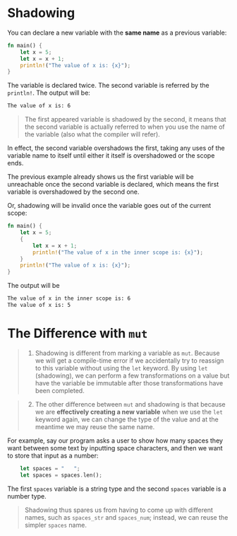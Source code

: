 # Shadowing
You can declare a new variable with the **same name** as a previous variable:
```rust
fn main() {
    let x = 5;
    let x = x + 1;
    println!("The value of x is: {x}");
}
```
The variable is declared twice. The second variable is referred by the `println!`. The output will be:
```bash
The value of x is: 6
```

> The first appeared variable is shadowed by the second, it means that the second variable is actually referred to when you use the name of the variable (also what the compiler will refer).

In effect, the second variable overshadows the first, taking any uses of the variable name to itself until either it itself is overshadowed or the scope ends.

The previous example already shows us the first variable will be unreachable once the second variable is declared, which means the first variable is overshadowed by the second one.

Or, shadowing will be invalid once the variable goes out of the current scope:
```rust
fn main() {
    let x = 5;
    {
        let x = x + 1;
        println!("The value of x in the inner scope is: {x}");
    }
    println!("The value of x is: {x}");
}
```
The output will be
```bash
The value of x in the inner scope is: 6
The value of x is: 5
```

# The Difference with `mut`
> 1. Shadowing is different from marking a variable as `mut`. Because we will get a compile-time error if we accidentally try to reassign to this variable without using the `let` keyword. By using `let` (shadowing), we can perform a few transformations on a value but have the variable be immutable after those transformations have been completed.

> 2. The other difference between `mut` and shadowing is that because we are **effectively creating a new variable** when we use the `let` keyword again, we can change the type of the value and at the meantime we may reuse the same name.

For example, say our program asks a user to show how many spaces they want between some text by inputting space characters, and then we want to store that input as a number:
```rust
    let spaces = "   ";
    let spaces = spaces.len();
```
The first `spaces` variable is a string type and the second `spaces` variable is a number type.
> Shadowing thus spares us from having to come up with different names, such as `spaces_str` and `spaces_num`; instead, we can reuse the simpler `spaces` name.